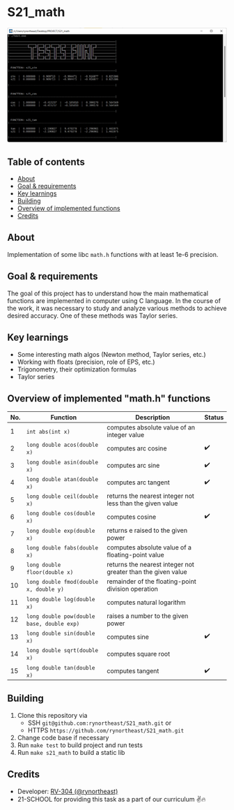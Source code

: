 
# S21_math

<div align="center"><img src="assets/preview.png"></div>

## Table of contents
* [About](#about)
* [Goal & requirements](#goal--requirements)
* [Key learnings](#key-learnings)
* [Building](#building)
* [Overview of implemented functions](#overview-of-implemented-functions)
* [Credits](#credits)

## About 

Implementation of some libc `math.h` functions with at least 1e-6 precision.

## Goal & requirements 

The goal of this project has to understand how the main mathematical functions are implemented in computer using C language. In the course of the work, it was necessary to study and analyze various methods to achieve desired accuracy. One of these methods was Taylor series.

## Key learnings

- Some interesting math algos (Newton method, Taylor series, etc.)
- Working with floats (precision, role of EPS, etc.)
- Trigonometry, their optimization formulas
- Taylor series

## Overview of implemented "math.h" functions

| No. | Function | Description | Status |
| --- | -------- | ----------- | ------ |
| 1 | `int abs(int x)` | computes absolute value of an integer value | 
| 2 | `long double acos(double x)` | computes arc cosine | ✔️ 
| 3 | `long double asin(double x)` | computes arc sine | ✔️ 
| 4 | `long double atan(double x)` | computes arc tangent | ✔️ 
| 5 | `long double ceil(double x)` | returns the nearest integer not less than the given value |
| 6 | `long double cos(double x)` | computes cosine | ✔️ 
| 7 | `long double exp(double x)` | returns e raised to the given power |
| 8 | `long double fabs(double x)` | computes absolute value of a floating-point value |
| 9 | `long double floor(double x)` | returns the nearest integer not greater than the given value |
| 10 | `long double fmod(double x, double y)` | remainder of the floating-point division operation |
| 11 | `long double log(double x)` | computes natural logarithm |
| 12 | `long double pow(double base, double exp)` | raises a number to the given power |
| 13 | `long double sin(double x)` | computes sine | ✔️ 
| 14 | `long double sqrt(double x)` | computes square root |
| 15 | `long double tan(double x)` | computes tangent | ✔️ 

## Building

1. Clone this repository via
    - SSH `git@github.com:rynortheast/S21_math.git` or
    - HTTPS `https://github.com/rynortheast/S21_math.git`
2. Change code base if necessary
3. Run `make test` to build project and run tests
3. Run `make s21_math` to build a static lib

## Credits

- Developer: [RV-304 (@rynortheast)](https://github.com/rynortheast)
- 21-SCHOOL for providing this task as a part of our curriculum ✌️🔥
